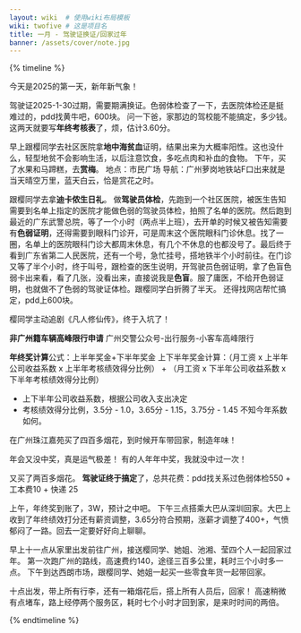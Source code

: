```yaml
---
layout: wiki  # 使用wiki布局模板
wiki: twofive # 这是项目名
title: 一月 - 驾驶证换证/回家过年
banner: /assets/cover/note.jpg
---
```


{% timeline %}

<!-- node 2025.01.01 -->
今天是2025的第一天，新年新气象！

<!-- node 2025.01.02 -->
驾驶证2025-1-30过期，需要期满换证。色弱体检查了一下，去医院体检还是挺难过的，pdd找黄牛吧，600块。
问一下爸，家那边的驾校能不能搞定，多少钱。
这两天就要写**年终考核表**了，烦，估计3.60分。

<!-- node 2025.01.04 -->
早上跟樱同学去社区医院拿**地中海贫血**证明，结果出来为大概率阳性。这也没什么，轻型地贫不会影响生活，以后注意饮食，多吃点肉和补血的食物。
下午，买了水果和马蹄糕，去**赏梅**。
地点：市民广场
导航：广州萝岗地铁站F口出来就是
当天晴空万里，蓝天白云，恰是赏花之时。

<!-- node 2025.01.05 -->
跟樱同学去拿**迪卡侬生日礼**。
做**驾驶员体检**，先跑到一个社区医院，被医生告知需要到名单上指定的医院才能做色弱的驾驶员体检，拍照了名单的医院。然后跑到最近的广东武警总院，等了一个小时（两点半上班），去开单的时候又被告知需要有**色弱证明**，还得需要到眼科门诊开，可是周末这个医院眼科门诊休息。找了一圈，名单上的医院眼科门诊大都周末休息，有几个不休息的也都没号了。最后终于看到广东省第二人民医院，还有一个号，急忙挂号，搭地铁半个小时前往。在门诊又等了半个小时，终于叫号，跟检查的医生说明，开驾驶员色弱证明，拿了色盲色弱卡出来看，看了几张，没看出来，直接说我是**色盲**。服了庸医，不给开色弱证明，也就做不了色弱的驾驶证体检。跟樱同学白折腾了半天。
还得找网店帮忙搞定，pdd上600块。

<!-- node 2025.01.07 -->
樱同学主动追剧《凡人修仙传》，终于入坑了！

<!-- node 2025.01.09 -->
**非广州籍车辆高峰限行申请**
广州交警公众号-出行服务-小客车高峰限行

<!-- node 2025.01.10 -->
**年终奖计算**公式：上半年奖金+下半年奖金
上下半年奖金计算：（月工资 x 上半年公司收益系数 x 上半年考核绩效得分比例） + （月工资 x 下半年公司收益系数 x 下半年考核绩效得分比例）
- 上下半年公司收益系数，根据公司收入支出决定
- 考核绩效得分比例，3.5分 - 1.0，3.65分 - 1.15，3.75分 - 1.45
不知今年系数如何。

<!-- node 2025.01.10 -->
在广州珠江嘉苑买了四百多烟花，到时候开车带回家，制造年味！

<!-- node 2025.01.17 -->
年会又没中奖，真是运气极差！
有的人年年中奖，我就没中过一次！

<!-- node 2025.01.21 -->
又买了两百多烟花。
**驾驶证终于搞定**了，总共花费：pdd找关系过色弱体检550 + 工本费10 + 快递 25

<!-- node 2025.01.23 -->
上午，年终奖到账了，3W，预计之中吧。
下午三点搭乘大巴从深圳回家。大巴上收到了年终绩效打分还有薪资调整，3.65分符合预期，涨薪才调整了400+，气愤郁闷了一路。回去一定要好好向上聊聊。

<!-- node 2025.01.24 -->
早上十一点从家里出发前往广州，接送樱同学、她姐、池湘、莹四个人一起回家过年。
第一次跑广州的路线，高速费约140，途径三百多公里，耗时三个小时多一点。
下午到达西朗市场，跟樱同学、她姐一起买一些零食年货一起带回家。

<!-- node 2025.01.25 -->
十点出发，带上所有行李，还有一箱烟花后，搭上所有人员后，回家！
高速稍微有点堵车，路上经停两个服务区，耗时七个小时才回到家，是来时时间的两倍。

<!-- node 2025.01.27 -->

{% endtimeline %}